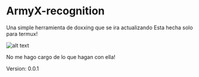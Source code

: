 # ArmyX-recognition

Una simple herramienta de doxxing que se ira actualizando
Esta hecha solo para termux!

![alt text](https://media.discordapp.net/attachments/878326814941012062/881027512187101184/1630123678887.png)

No me hago cargo de lo que hagan con ella!

Version: 0.0.1
